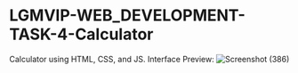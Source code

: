 # LGMVIP-WEB_DEVELOPMENT-TASK-4-Calculator
Calculator using HTML, CSS, and JS.
Interface Preview:
![Screenshot (386)](https://user-images.githubusercontent.com/86542750/160622969-85545e75-e0da-416a-8eb6-68103e30faef.png)
